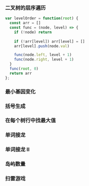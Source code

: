 ### 二叉树的层序遍历
```js
var levelOrder = function(root) {
  const arr = []
  const func = (node, level) => {
    if (!node) return
    
    if (!arr[level]) arr[level] = []
    arr[level].push(node.val)

    func(node.left, level + 1)
    func(node.right, level + 1)
  } 
  func(root, 0)
  return arr
};
```

### 最小基因变化

### 括号生成

### 在每个树行中找最大值

### 单词接龙

### 单词接龙 II

### 岛屿数量

### 扫雷游戏